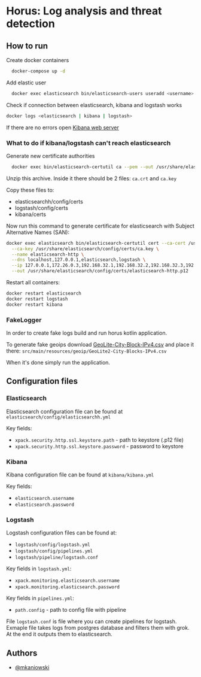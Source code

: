 # Horus: Log analysis and threat detection

## How to run

Create docker containers

```bash
  docker-compose up -d
```

Add elastic user

```bash
  docker exec elasticsearch bin/elasticsearch-users useradd <username> -p <password> -r superuser
```

Check if connection between elasticsearch, kibana and logstash works

```bash
docker logs <elasticsearch | kibana | logstash>
```

If there are no errors open [Kibana web server](https://localhost:5601)

### What to do if kibana/logstash can't reach elasticsearch

Generate new certificate authorities

```bash
  docker exec bin/elasticsearch-certutil ca --pem --out /usr/share/elasticsearch/config/certs/elastic-stack-ca.zip
```

Unzip this archive. Inside it there should be 2 files: `ca.crt` and `ca.key`

Copy these files to:

- elasticsearchh/config/certs
- logstash/config/certs
- kibana/certs

Now run this command to generate certificate for elasticsearch with Subject Alternative Names (SAN):

```bash
docker exec elasticsearch bin/elasticsearch-certutil cert --ca-cert /usr/share/elasticsearch/config/certs/ca.crt \
  --ca-key /usr/share/elasticsearch/config/certs/ca.key \
  --name elasticsearch-http \
  --dns localhost,127.0.0.1,elasticsearch,logstash \
  --ip 127.0.0.1,172.26.0.3,192.168.32.1,192.168.32.2,192.168.32.3,192.168.32.4,192.168.32.5 \
  --out /usr/share/elasticsearch/config/certs/elasticsearch-http.p12
```

Restart all containers:

```bash
docker restart elasticsearch
docker restart logstash
docker restart kibana
```

### FakeLogger

In order to create fake logs build and run horus kotlin application.

To generate fake geoips
download [GeoLite-City-Block-IPv4.csv](https://dev.maxmind.com/geoip/docs/databases/city-and-country/) and place it
there:
`src/main/resources/geoip/GeoLite2-City-Blocks-IPv4.csv`

When it's done simply run the application.

## Configuration files

### Elasticsearch

Elasticsearch configuration file can be found at `elasticsearch/config/elasticsearchh.yml`

Key fields:

- `xpack.security.http.ssl.keystore.path` - path to keystore (.p12 file)
- `xpack.security.http.ssl.keystore.password` - password to keystore

### Kibana

Kibana configuration file can be found at `kibana/kibana.yml`

Key fields:

- `elasticsearch.username`
- `elasticsearch.password`

### Logstash

Logstash configuration files can be found at:

- `logstash/config/logstash.yml`
- `logstash/config/pipelines.yml`
- `logstash/pipeline/logstash.conf`

Key fields in `logstash.yml`:

- `xpack.monitoring.elasticsearch.username`
- `xpack.monitoring.elasticsearch.password`

Key fields in `pipelines.yml`:

- `path.config` - path to config file with pipeline

File `logstash.conf` is file where you can create pipelines for logstash. Exmaple file takes logs from postgres database
and filters them with grok. At the end it outputs them to elasticsearch.

## Authors

- [@mkaniowski](https://www.github.com/mkaniowski)


